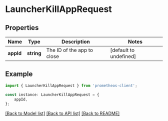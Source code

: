 # LauncherKillAppRequest


## Properties

Name | Type | Description | Notes
------------ | ------------- | ------------- | -------------
**appId** | **string** | The ID of the app to close | [default to undefined]

## Example

```typescript
import { LauncherKillAppRequest } from 'prometheos-client';

const instance: LauncherKillAppRequest = {
    appId,
};
```

[[Back to Model list]](../README.md#documentation-for-models) [[Back to API list]](../README.md#documentation-for-api-endpoints) [[Back to README]](../README.md)
